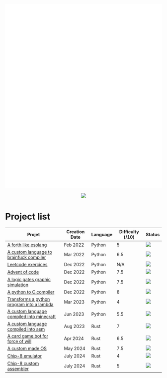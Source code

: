 <p align = "center"><br>
    <a href="https://github.com/elydre/stats">
        <img src="https://raw.githubusercontent.com/sarenard/stats/master/generated/overview.svg" align="center"/>
    </a>
    <a href="https://github.com/elydre/elydre/blob/main/all.md">
        <img src="https://raw.githubusercontent.com/sarenard/stats/master/generated/languages.svg" align="center"/>
    </a>
    <br><br>
    <a href="https://github.com/antonkomarev/github-profile-views-counter">
        <img src="https://komarev.com/ghpvc/?username=sarenard&color=61c265&label=GITHUB+PROFILE+VIEWS&style=for-the-badge"/>
    </a>
</p>

<p align="center">
    <h1>Project list</h1>
</p>

<center>
    <table>
        <thead>
            <tr>
                <th>Projet</th>
                <th>Creation Date</th>
                <th>Language</th>
                <th>Difficulty (/10)</th>
                <th>Status</th>
            </tr>
        </thead>
        <tbody>
	    <tr>
                <td><a href="https://github.com/Sarenard/Porth">A forth like esolang</a></td>
                <td>Feb 2022</td>
                <td>Python</td>
                <td>5</td>
                <td><img src="https://img.shields.io/static/v1?label=&message=finished&color=green"/></td>
            </tr>
            <tr>
                <td><a href="https://github.com/Sarenard/bfpy">A custom language to brainfuck compiler</a></td>
                <td>Mar 2022</td>
                <td>Python</td>
                <td>6.5</td>
                <td><img src="https://img.shields.io/static/v1?label=&message=finished&color=green"/></td>
            </tr>
		<tr>
                <td><a href="https://github.com/Sarenard/leetcode">Leetcode exercices</a></td>
                <td>Dec 2022</td>
                <td>Python</td>
                <td>N/A</td>
                <td><img src="https://img.shields.io/static/v1?label=&message=in%20progress&color=blue"/></td>
            </tr>
	    <tr>
                <td><a href="https://github.com/Sarenard/AdventOfCode">Advent of code</a></td>
                <td>Dec 2022</td>
                <td>Python</td>
                <td>7.5</td>
                <td><img src="https://img.shields.io/static/v1?label=&message=in%20progress&color=blue"/></td>
            </tr>
		<tr>
                <td><a href="https://github.com/Sarenard/Pygates">A logic gates graphic simulation</a></td>
                <td>Dec 2022</td>
                <td>Python</td>
                <td>7.5</td>
                <td><img src="https://img.shields.io/static/v1?label=&message=abandonned&color=red"/></td>
            </tr>
	    <tr>
                <td><a href="https://github.com/Sarenard/Glade">A python to C compiler</a></td>
                <td>Dec 2022</td>
                <td>Python</td>
                <td>8</td>
                <td><img src="https://img.shields.io/static/v1?label=&message=abandonned&color=red"/></td>
            </tr>
	    <tr>
                <td><a href="https://github.com/Sarenard/lambdalizer">Transforms a python program into a lambda</a></td>
                <td>Mar 2023</td>
                <td>Python</td>
                <td>4</td>
                <td><img src="https://img.shields.io/static/v1?label=&message=finished&color=green"/></td>
            </tr>
	    <tr>
                <td><a href="https://github.com/Sarenard/MinecraftCb">A custom language compiled into minecraft</a></td>
                <td>Jun 2023</td>
                <td>Python</td>
                <td>5.5</td>
                <td><img src="https://img.shields.io/static/v1?label=&message=abandonned&color=red"/></td>
            </tr>
	    <tr>
                <td><a href="https://github.com/Sarenard/Rasm">A custom language compiled into asm</a></td>
                <td>Aug 2023</td>
                <td>Rust</td>
                <td>7</td>
                <td><img src="https://img.shields.io/static/v1?label=&message=waiting&color=yellow"/></td>
            </tr>
	    <tr>
                <td><a href="https://github.com/Sarenard/forceofwill">A card game bot for force of will</a></td>
                <td>Apr 2024</td>
                <td>Rust</td>
                <td>6.5</td>
                <td><img src="https://img.shields.io/static/v1?label=&message=abandonned&color=red"/></td>
            </tr>
	    <tr>
                <td><a href="https://github.com/Sarenard/Primoria">A custom made OS</a></td>
                <td>May 2024</td>
                <td>Rust</td>
                <td>7.5</td>
                <td><img src="https://img.shields.io/static/v1?label=&message=in%20progress&color=blue"/></td>
            </tr>
            <tr>
                <td><a href="https://github.com/Sarenard/Chip-8">Chip-8 emulator</a></td>
                <td>July 2024</td>
                <td>Rust</td>
                <td>4</td>
                <td><img src="https://img.shields.io/static/v1?label=&message=in%20progress&color=blue"/></td>
            </tr>
	    <tr>
                <td><a href="https://github.com/Sarenard/chip-8-compiler">Chip-8 custom assembler</a></td>
                <td>July 2024</td>
                <td>Rust</td>
                <td>5</td>
                <td><img src="https://img.shields.io/static/v1?label=&message=in%20progress&color=blue"/></td>
            </tr>
	</tbody>
    </table>
</center>
